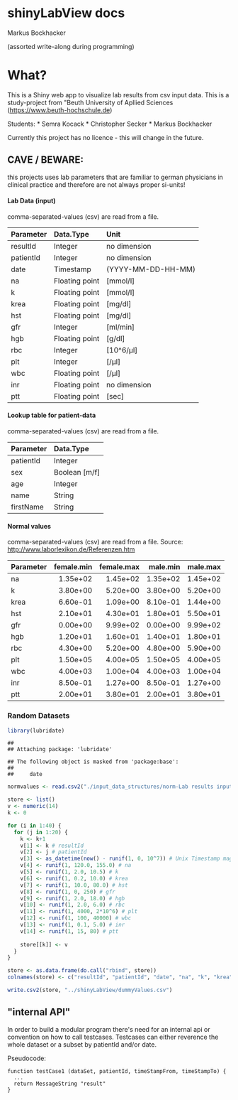 shinyLabView docs
================
Markus Bockhacker

(assorted write-along during programming)

What?
=====

This is a Shiny web app to visualize lab results from csv input data. This is a study-project from "Beuth University of Apllied Sciences (<https://www.beuth-hochschule.de>)

Students: \* Semra Kocack \* Christopher Secker \* Markus Bockhacker

Currently this project has no licence - this will change in the future.

CAVE / BEWARE:
--------------

this projects uses lab parameters that are familiar to german physicians in clinical practice and therefore are not always proper si-units!

#### Lab Data (input)

comma-separated-values (csv) are read from a file.

| Parameter | Data.Type      | Unit               |
|:----------|:---------------|:-------------------|
| resultId  | Integer        | no dimension       |
| patientId | Integer        | no dimension       |
| date      | Timestamp      | (YYYY-MM-DD-HH-MM) |
| na        | Floating point | \[mmol/l\]         |
| k         | Floating point | \[mmol/l\]         |
| krea      | Floating point | \[mg/dl\]          |
| hst       | Floating point | \[mg/dl\]          |
| gfr       | Integer        | \[ml/min\]         |
| hgb       | Floating point | \[g/dl\]           |
| rbc       | Integer        | \[10^6/µl\]        |
| plt       | Integer        | \[/µl\]            |
| wbc       | Floating point | \[/µl\]            |
| inr       | Floating point | no dimension       |
| ptt       | Floating point | \[sec\]            |

#### Lookup table for patient-data

comma-separated-values (csv) are read from a file.

| Parameter | Data.Type       |
|:----------|:----------------|
| patientId | Integer         |
| sex       | Boolean \[m/f\] |
| age       | Integer         |
| name      | String          |
| firstName | String          |

#### Normal values

comma-separated-values (csv) are read from a file. Source: <http://www.laborlexikon.de/Referenzen.htm>

| Parameter |  female.min|  female.max|  male.min|  male.max|
|:----------|-----------:|-----------:|---------:|---------:|
| na        |    1.35e+02|    1.45e+02|  1.35e+02|  1.45e+02|
| k         |    3.80e+00|    5.20e+00|  3.80e+00|  5.20e+00|
| krea      |    6.60e-01|    1.09e+00|  8.10e-01|  1.44e+00|
| hst       |    2.10e+01|    4.30e+01|  1.80e+01|  5.50e+01|
| gfr       |    0.00e+00|    9.99e+02|  0.00e+00|  9.99e+02|
| hgb       |    1.20e+01|    1.60e+01|  1.40e+01|  1.80e+01|
| rbc       |    4.30e+00|    5.20e+00|  4.80e+00|  5.90e+00|
| plt       |    1.50e+05|    4.00e+05|  1.50e+05|  4.00e+05|
| wbc       |    4.00e+03|    1.00e+04|  4.00e+03|  1.00e+04|
| inr       |    8.50e-01|    1.27e+00|  8.50e-01|  1.27e+00|
| ptt       |    2.00e+01|    3.80e+01|  2.00e+01|  3.80e+01|

### Random Datasets

``` r
library(lubridate)
```

    ## 
    ## Attaching package: 'lubridate'

    ## The following object is masked from 'package:base':
    ## 
    ##     date

``` r
normvalues <- read.csv2("./input_data_structures/norm-Lab results input data structure.csv")

store <- list()
v <- numeric(14)
k <- 0

for (i in 1:40) {
  for (j in 1:20) {
    k <- k+1
    v[1] <- k # resultId
    v[2] <- j # patientId
    v[3] <- as_datetime(now() - runif(1, 0, 10^7)) # Unix Timestamp magic
    v[4] <- runif(1, 120.0, 155.0) # na
    v[5] <- runif(1, 2.0, 10.5) # k
    v[6] <- runif(1, 0.2, 10.0) # krea
    v[7] <- runif(1, 10.0, 80.0) # hst
    v[8] <- runif(1, 0, 250) # gfr
    v[9] <- runif(1, 2.0, 18.0) # hgb
    v[10] <- runif(1, 2.0, 6.0) # rbc
    v[11] <- runif(1, 4000, 2*10^6) # plt
    v[12] <- runif(1, 100, 40000) # wbc
    v[13] <- runif(1, 0.1, 5.0) # inr
    v[14] <- runif(1, 15, 80) # ptt
    
    store[[k]] <- v
  }
}

store <- as.data.frame(do.call("rbind", store))
colnames(store) <- c("resultId", "patientId", "date", "na", "k", "krea", "hst", "gfr", "hgb", "rbc", "plt", "wbc", "inr", "ptt") 

write.csv2(store, "../shinyLabView/dummyValues.csv")
```

"internal API"
--------------

In order to build a modular program there's need for an internal api or convention on how to call testcases. Testcases can either reverence the whole dataset or a subset by patientId and/or date.

Pseudocode:

    function testCase1 (dataSet, patientId, timeStampFrom, timeStampTo) {
      ...
      return MessageString "result"
    }
